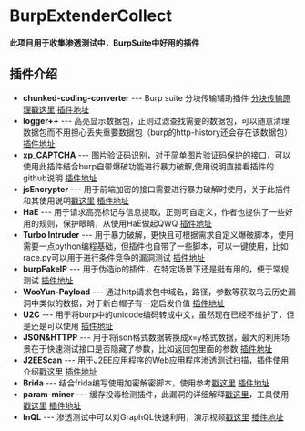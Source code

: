# BurpExtenderCollect

#### 此项目用于收集渗透测试中，BurpSuite中好用的插件


## 插件介绍

- **chunked-coding-converter** --- Burp suite 分块传输辅助插件 [分块传输原理戳这里](https://xi4or0uji.github.io/2019/11/07/%E5%88%A9%E7%94%A8%E5%88%86%E5%9D%97%E4%BC%A0%E8%BE%93%E7%BB%95%E8%BF%87WAF%E8%BF%9B%E8%A1%8CSQL%E6%B3%A8%E5%85%A5/)  [插件地址](https://github.com/c0ny1/chunked-coding-converter)
- **logger++** --- 高亮显示数据包，正则过滤查找需要的数据包，可以随意清理数据包而不用担心丢失重要数据包（burp的http-history还会存在该数据包） [插件地址](https://github.com/nccgroup/LoggerPlusPlus)
- **xp_CAPTCHA** --- 图片验证码识别，对于简单图片验证码保护的接口，可以使用此插件结合burp自带爆破功能进行暴力破解,使用说明直接看插件的github说明  [插件地址](https://github.com/smxiazi/NEW_xp_CAPTCHA)
- **jsEncrypter** --- 用于前端加密的接口需要进行暴力破解时使用，关于此插件和其使用说明[戳这里](https://gv7.me/articles/2017/jsEncrypter/) [插件地址](https://github.com/c0ny1/jsEncrypter)
- **HaE** --- 用于请求高亮标记与信息提取，正则可自定义，作者也提供了一些好用的规则，保护眼睛，从使用HaE做起QWQ  [插件地址](https://github.com/gh0stkey/HaE)
- **Turbo Intruder** --- 用于暴力破解，更快且可根据需求自定义爆破脚本，使用需要一点python编程基础，但插件也自带了一些脚本，可以一键使用，比如race.py可以用于进行条件竞争的漏洞测试  [插件地址](https://github.com/PortSwigger/turbo-intruder)
- **burpFakeIP** --- 用于伪造ip的插件，在特定场景下还是挺有用的，便于常规测试  [插件地址](https://github.com/TheKingOfDuck/burpFakeIP)
- **WooYun-Payload** --- 通过http请求包中域名，路径，参数等获取乌云历史漏洞中类似的数据，对于新白帽子有一定启发价值  [插件地址](https://github.com/boy-hack/wooyun-payload)
- **U2C** --- 用于将burp中的unicode编码转成中文，虽然现在已经不维护了，但是还是可以使用  [插件地址](https://github.com/bit4woo/u2c)
- **JSON&HTTPP** --- 用于将json格式数据转换成x=y格式数据，最大的利用场景在于快速测试接口是否隐藏了参数，比如返回包里面的参数  [插件地址]()
- **J2EEScan** --- 用于J2EE应用程序的Web应用程序渗透测试扫描，插件使用介绍[戳这里](https://github.com/lilifengcode/Burpsuite-Plugins-Usage/blob/master/Burpsuite%E6%8F%92%E4%BB%B6%E4%B9%8BJ2EEScan%E4%BD%BF%E7%94%A8%E6%96%B9%E6%B3%95.md)  [插件地址](https://github.com/ilmila/J2EEScan)
- **Brida** --- 结合frida编写使用加密解密脚本，使用参考[戳这里](https://mp.weixin.qq.com/s?__biz=MzUzODU3ODA0MA==&mid=2247484967&idx=1&sn=1f6aae947fd95e6f7a9e2f0037b522f8&chksm=fad4db30cda352263829d340a6bb5d2ec0477016bb1b48d9536f991396dc65534e05f126b439&cur_album_id=1650939093905702915&scene=190#rd)  [插件地址](https://github.com/federicodotta/Brida)
- **param-miner** --- 缓存投毒检测插件，此漏洞的详细解释[戳这里](https://blog.csdn.net/angry_program/article/details/113124854)，工具使用[戳这里](https://www.modb.pro/db/86328)  [插件地址](https://github.com/portswigger/param-miner)
- **InQL** --- 渗透测试中可以对GraphQL快速利用，演示视频[戳这里](https://blog.doyensec.com/public/images/inql_demo.mp4)  [插件地址](https://github.com/doyensec/inql)

